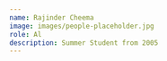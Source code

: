 ```yaml
---
name: Rajinder Cheema
image: images/people-placeholder.jpg
role: Al
description: Summer Student from 2005
---
```

